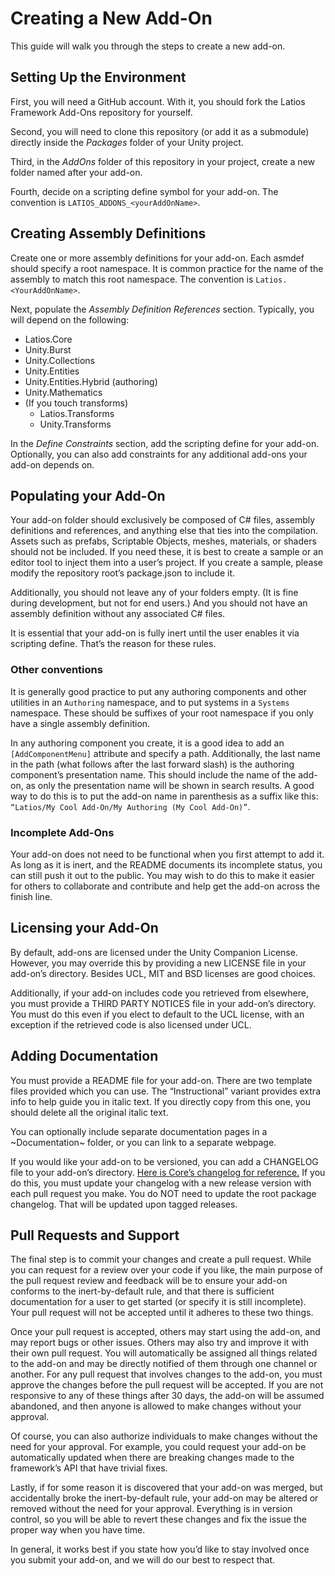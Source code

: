 # Creating a New Add-On

This guide will walk you through the steps to create a new add-on.

## Setting Up the Environment

First, you will need a GitHub account. With it, you should fork the Latios
Framework Add-Ons repository for yourself.

Second, you will need to clone this repository (or add it as a submodule)
directly inside the *Packages* folder of your Unity project.

Third, in the *AddOns* folder of this repository in your project, create a new
folder named after your add-on.

Fourth, decide on a scripting define symbol for your add-on. The convention is
`LATIOS_ADDONS_<yourAddOnName>`.

## Creating Assembly Definitions

Create one or more assembly definitions for your add-on. Each asmdef should
specify a root namespace. It is common practice for the name of the assembly to
match this root namespace. The convention is `Latios.<YourAddOnName>`.

Next, populate the *Assembly Definition References* section. Typically, you will
depend on the following:

-   Latios.Core
-   Unity.Burst
-   Unity.Collections
-   Unity.Entities
-   Unity.Entities.Hybrid (authoring)
-   Unity.Mathematics
-   (If you touch transforms)
    -   Latios.Transforms
    -   Unity.Transforms

In the *Define Constraints* section, add the scripting define for your add-on.
Optionally, you can also add constraints for any additional add-ons your add-on
depends on.

## Populating your Add-On

Your add-on folder should exclusively be composed of C\# files, assembly
definitions and references, and anything else that ties into the compilation.
Assets such as prefabs, Scriptable Objects, meshes, materials, or shaders should
not be included. If you need these, it is best to create a sample or an editor
tool to inject them into a user’s project. If you create a sample, please modify
the repository root’s package.json to include it.

Additionally, you should not leave any of your folders empty. (It is fine during
development, but not for end users.) And you should not have an assembly
definition without any associated C\# files.

It is essential that your add-on is fully inert until the user enables it via
scripting define. That’s the reason for these rules.

### Other conventions

It is generally good practice to put any authoring components and other
utilities in an `Authoring` namespace, and to put systems in a `Systems`
namespace. These should be suffixes of your root namespace if you only have a
single assembly definition.

In any authoring component you create, it is a good idea to add an
`[AddComponentMenu]` attribute and specify a path. Additionally, the last name
in the path (what follows after the last forward slash) is the authoring
component’s presentation name. This should include the name of the add-on, as
only the presentation name will be shown in search results. A good way to do
this is to put the add-on name in parenthesis as a suffix like this: `“Latios/My
Cool Add-On/My Authoring (My Cool Add-On)”`.

### Incomplete Add-Ons

Your add-on does not need to be functional when you first attempt to add it. As
long as it is inert, and the README documents its incomplete status, you can
still push it out to the public. You may wish to do this to make it easier for
others to collaborate and contribute and help get the add-on across the finish
line.

## Licensing your Add-On

By default, add-ons are licensed under the Unity Companion License. However, you
may override this by providing a new LICENSE file in your add-on’s directory.
Besides UCL, MIT and BSD licenses are good choices.

Additionally, if your add-on includes code you retrieved from elsewhere, you
must provide a THIRD PARTY NOTICES file in your add-on’s directory. You must do
this even if you elect to default to the UCL license, with an exception if the
retrieved code is also licensed under UCL.

## Adding Documentation

You must provide a README file for your add-on. There are two template files
provided which you can use. The “Instructional” variant provides extra info to
help guide you in italic text. If you directly copy from this one, you should
delete all the original italic text.

You can optionally include separate documentation pages in a \~Documentation\~
folder, or you can link to a separate webpage.

If you would like your add-on to be versioned, you can add a CHANGELOG file to
your add-on’s directory. [Here is Core’s changelog for
reference.](https://github.com/Dreaming381/Latios-Framework-Documentation/blob/main/Core/CHANGELOG.md)
If you do this, you must update your changelog with a new release version with
each pull request you make. You do NOT need to update the root package
changelog. That will be updated upon tagged releases.

## Pull Requests and Support

The final step is to commit your changes and create a pull request. While you
can request for a review over your code if you like, the main purpose of the
pull request review and feedback will be to ensure your add-on conforms to the
inert-by-default rule, and that there is sufficient documentation for a user to
get started (or specify it is still incomplete). Your pull request will not be
accepted until it adheres to these two things.

Once your pull request is accepted, others may start using the add-on, and may
report bugs or other issues. Others may also try and improve it with their own
pull request. You will automatically be assigned all things related to the
add-on and may be directly notified of them through one channel or another. For
any pull request that involves changes to the add-on, you must approve the
changes before the pull request will be accepted. If you are not responsive to
any of these things after 30 days, the add-on will be assumed abandoned, and
then anyone is allowed to make changes without your approval.

Of course, you can also authorize individuals to make changes without the need
for your approval. For example, you could request your add-on be automatically
updated when there are breaking changes made to the framework’s API that have
trivial fixes.

Lastly, if for some reason it is discovered that your add-on was merged, but
accidentally broke the inert-by-default rule, your add-on may be altered or
removed without the need for your approval. Everything is in version control, so
you will be able to revert these changes and fix the issue the proper way when
you have time.

In general, it works best if you state how you’d like to stay involved once you
submit your add-on, and we will do our best to respect that.
